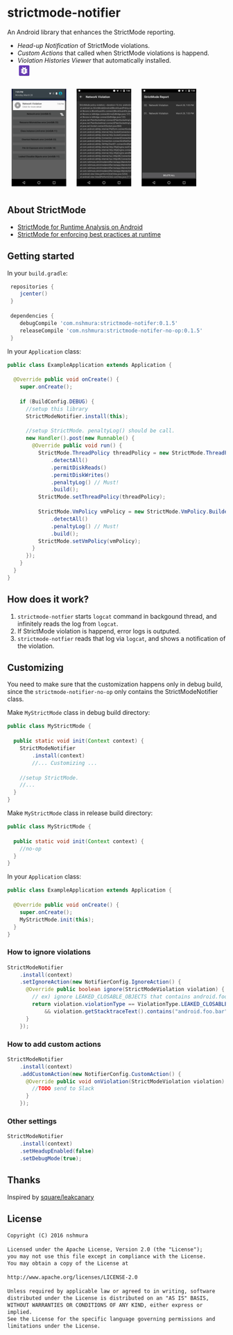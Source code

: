 # strictmode-notifier
An Android library that enhances the StrictMode reporting.

- *Head-up Notification* of StrictMode violations.
- *Custom Actions* that called when StrictMode violations is happend.
- *Violation Histories Viewer* that automatically installed. <br> <img src="/library/src/main/res/drawable-xxxhdpi/strictmode_notifier_ic_launcher.png" width="30"/>

<img src="assets/notification.png" width="25%" hspace="10" vspace="10"/>
<img src="assets/detail.png" width="25%" hspace="10" vspace="10"/>
<img src="assets/list.png" width="25%" hspace="10" vspace="10"/>

## About StrictMode
- [StrictMode for Runtime Analysis on Android](https://medium.com/google-developers/strictmode-for-runtime-analysis-on-android-f8d0a2c5667e#.elffd4gi1)
- [StrictMode for enforcing best practices at runtime](https://www.youtube.com/watch?v=BxTfwT7mkB4)

## Getting started

In your `build.gradle`:

```gradle
 repositories {
    jcenter()
 }

 dependencies {
    debugCompile 'com.nshmura:strictmode-notifer:0.1.5'
    releaseCompile 'com.nshmura:strictmode-notifer-no-op:0.1.5'
 }
```

In your `Application` class:

```java
public class ExampleApplication extends Application {

  @Override public void onCreate() {
    super.onCreate();
    
    if (BuildConfig.DEBUG) {
      //setup this library
      StrictModeNotifier.install(this);

      //setup StrictMode. penaltyLog() should be call.
      new Handler().post(new Runnable() {
        @Override public void run() {
          StrictMode.ThreadPolicy threadPolicy = new StrictMode.ThreadPolicy.Builder()
              .detectAll()
              .permitDiskReads()
              .permitDiskWrites()
              .penaltyLog() // Must!
              .build();
          StrictMode.setThreadPolicy(threadPolicy);

          StrictMode.VmPolicy vmPolicy = new StrictMode.VmPolicy.Builder()
              .detectAll()
              .penaltyLog() // Must!
              .build();
          StrictMode.setVmPolicy(vmPolicy);
        }
      });
    }
  }
}
```

## How does it work?
1. `strictmode-notfier` starts `logcat`  command in backgound thread, and infinitely reads the log from `logcat`.
2. If StrictMode violation is happend, error logs is outputed.
3. `strictmode-notfier` reads that log via `logcat`, and shows a notification of the violation.


## Customizing

You need to make sure that the customization happens only in debug build,
since the `strictmode-notifier-no-op` only contains the StrictModeNotifier class.

Make `MyStrictMode` class in debug build directory:

```java
public class MyStrictMode {

  public static void init(Context context) {
    StrictModeNotifier
        .install(context)
        //... Customizing ...

    //setup StrictMode.
    //...
  }
}
```

Make `MyStrictMode` class in release build directory:

```java
public class MyStrictMode {

  public static void init(Context context) {
    //no-op
  }
}
```

In your `Application` class:

```java
public class ExampleApplication extends Application {

  @Override public void onCreate() {
    super.onCreate();
    MyStrictMode.init(this);
  }
}
```

### How to ignore violations

```java
StrictModeNotifier
    .install(context)
    .setIgnoreAction(new NotifierConfig.IgnoreAction() {
      @Override public boolean ignore(StrictModeViolation violation) {
        // ex) ignore LEAKED_CLOSABLE_OBJECTS that contains android.foo.bar in stacktrace.
        return violation.violationType == ViolationType.LEAKED_CLOSABLE_OBJECTS
            && violation.getStacktraceText().contains("android.foo.bar");
      }
    });
```

### How to add custom actions

```java
StrictModeNotifier
    .install(context)
    .addCustomAction(new NotifierConfig.CustomAction() {
      @Override public void onViolation(StrictModeViolation violation) {
        //TODO send to Slack
      }
    });
```

### Other settings

```java
StrictModeNotifier
    .install(context)
    .setHeadupEnabled(false)
    .setDebugMode(true);
```

## Thanks
Inspired by [square/leakcanary](https://github.com/square/leakcanary)

## License
```
Copyright (C) 2016 nshmura

Licensed under the Apache License, Version 2.0 (the "License");
you may not use this file except in compliance with the License.
You may obtain a copy of the License at

http://www.apache.org/licenses/LICENSE-2.0

Unless required by applicable law or agreed to in writing, software
distributed under the License is distributed on an "AS IS" BASIS,
WITHOUT WARRANTIES OR CONDITIONS OF ANY KIND, either express or implied.
See the License for the specific language governing permissions and
limitations under the License.
```
